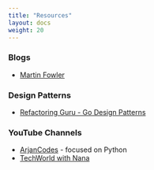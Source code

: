 ```yaml
---
title: "Resources"
layout: docs
weight: 20
---
```


### Blogs
- [Martin Fowler](https://martinfowler.com/)

### Design Patterns
- [Refactoring Guru - Go Design Patterns](https://refactoring.guru/design-patterns/)

### YouTube Channels
- [ArjanCodes](https://www.youtube.com/@ArjanCodes) - focused on Python
- [TechWorld with Nana](https://www.youtube.com/@TechWorldwithNana)